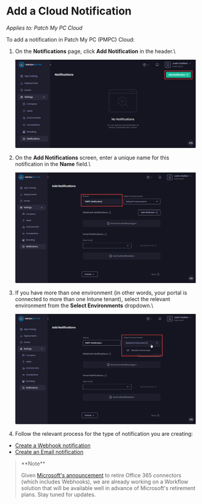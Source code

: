 # Add a Cloud Notification

_Applies to: Patch My PC Cloud_

To add a notification in Patch My PC (PMPC) Cloud:

1.  On the **Notifications** page, click **Add Notification** in the header.\\

    ![Clicking "Add Notification" in the header](/_images/image-(1594).png)
2.  On the **Add Notifications** screen, enter a unique name for this notification in the **Name** field.\\

    ![Enter a unique name for this notification in the "Name" field](/_images/image-(1598).png)
3.  If you have more than one environment (in other words, your portal is connected to more than one Intune tenant), select the relevant environment from the **Select Environments** dropdown.\\

    ![Select the relevant environment from the "Select Environments" dropdown](/_images/image-(1599).png)
4. Follow the relevant process for the type of notification you are creating:

* [Create a Webhook notification](create-a-webhook-notification-in-cloud.md)
* [Create an Email notification](create-a-cloud-email-notification.md)

> \*\*Note\*\*
>
> Given [Microsoft's announcement](https://devblogs.microsoft.com/microsoft365dev/retirement-of-office-365-connectors-within-microsoft-teams/) to retire Office 365 connectors (which includes Webhooks), we are already working on a Workflow solution that will be available well in advance of Microsoft's retirement plans. Stay tuned for updates.